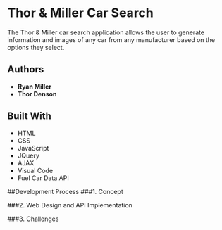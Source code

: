 # Thor & Miller Car Search

The Thor & Miller car search application allows the user to generate information and images of any car from any manufacturer based on the options they select.

## Authors
* **Ryan Miller**
* **Thor Denson**

## Built With
* HTML
* CSS
* JavaScript
* JQuery
* AJAX
* Visual Code
* Fuel Car Data API

##Development Process
###1. Concept

###2. Web Design and API Implementation

###3. Challenges
